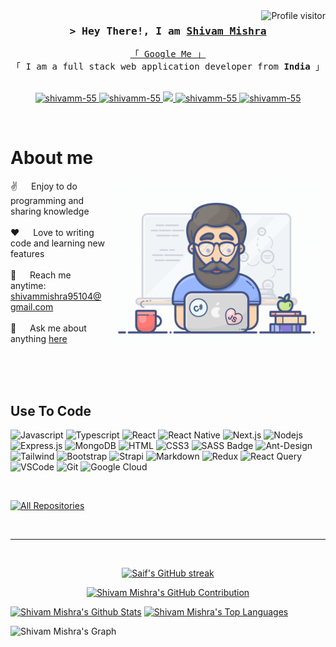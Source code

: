 <a href="https://komarev.com/ghpvc/?username=shivamm-55">
  <img align="right" src="https://komarev.com/ghpvc/?username=shivamm-55&label=Visitors&color=0e75b6&style=flat" alt="Profile visitor" />
</a>

<!--
[![wakatime](https://wakatime.com/badge/user/018ddbb1-982e-4cb5-a4fc-484eeb4fda6f.svg)](https://wakatime.com/@018ddbb1-982e-4cb5-a4fc-484eeb4fda6f) -->

<!-- Intro  -->
<h3 align="center">
        <samp>&gt; Hey There!, I am
                <b><a target="_blank" href="https://shivamm-55.com">Shivam Mishra</a></b>
        </samp>
</h3>


<p align="center"> 
  <samp>
    <a href="https://www.google.com/search?q=Shivam+Mishra">「 Google Me 」</a>
    <br>
    「 I am a full stack web application developer from <b>India</b> 」
    <br>
    <br>
  </samp>
</p>

<p align="center">
 <a href="https://shivamm-55.com" target="blank">
  <img src="https://img.shields.io/badge/Website-DC143C?style=for-the-badge&logo=medium&logoColor=white" alt="shivamm-55" />
 </a>
 <a href="https://linkedin.com/in/shivam-mishra-x444" target="_blank">
  <img src="https://img.shields.io/badge/LinkedIn-0077B5?style=for-the-badge&logo=linkedin&logoColor=white" alt="shivamm-55"/>
 </a>
 <!-- <a href="https://dev.to/shivamm-55" target="_blank">
  <img src="https://img.shields.io/badge/dev.to-0A0A0A?style=for-the-badge&logo=dev.to&logoColor=white" alt="shivamm-55" />
 </a> -->
 <a href="https://twitter.com/Mr_shiv_444" target="_blank">
  <img src="https://img.shields.io/badge/Twitter-1DA1F2?style=for-the-badge&logo=twitter&logoColor=white" />
 </a>
 <a href="https://instagram.com/shivx_444" target="_blank">
  <img src="https://img.shields.io/badge/Instagram-fe4164?style=for-the-badge&logo=instagram&logoColor=white" alt="shivamm-55" />
 </a> 
 <a href="https://www.facebook.com/profile.php?id=100011315556677" target="_blank">
  <img src="https://img.shields.io/badge/Facebook-20BEFF?&style=for-the-badge&logo=facebook&logoColor=white" alt="shivamm-55"  />
  </a> 
</p>
<br />

<!-- About Section -->
 # About me
 
<p>
 <img align="right" width="350" src="/assets/programmer.gif" alt="Coding gif" />
  
 ✌️ &emsp; Enjoy to do programming and sharing knowledge <br/><br/>
 ❤️ &emsp; Love to writing code and learning new features<br/><br/>
 📧 &emsp; Reach me anytime: shivammishra95104@gmail.com<br/><br/>
 💬 &emsp; Ask me about anything [here](https://github.com/shivamm-55/shivamm-55/issues)

</p>

<br/>
<br/>
<br/>

## Use To Code

![Javascript](https://img.shields.io/badge/Javascript-F0DB4F?style=for-the-badge&labelColor=black&logo=javascript&logoColor=F0DB4F)
![Typescript](https://img.shields.io/badge/Typescript-007acc?style=for-the-badge&labelColor=black&logo=typescript&logoColor=007acc)
![React](https://img.shields.io/badge/-React-61DBFB?style=for-the-badge&labelColor=black&logo=react&logoColor=61DBFB)
![React Native](https://img.shields.io/badge/React_Native-20232A?style=for-the-badge&logo=react&logoColor=61DAFB)
![Next.js](https://img.shields.io/badge/next.js-000000?style=for-the-badge&logo=nextdotjs&logoColor=white)
![Nodejs](https://img.shields.io/badge/Nodejs-3C873A?style=for-the-badge&labelColor=black&logo=node.js&logoColor=3C873A)
![Express.js](https://img.shields.io/badge/Express.js-000000?style=for-the-badge&logo=express&logoColor=white)
![MongoDB](https://img.shields.io/badge/MongoDB-4EA94B?style=for-the-badge&logo=mongodb&logoColor=white)
![HTML](https://img.shields.io/badge/HTML5-E34F26?style=for-the-badge&logo=html5&logoColor=white)
![CSS3](https://img.shields.io/badge/CSS3-1572B6?style=for-the-badge&logo=css3&logoColor=white)
![SASS Badge](https://img.shields.io/badge/Sass-CC6699?style=for-the-badge&logo=sass&logoColor=white)
![Ant-Design](https://img.shields.io/badge/AntDesign-0170FE?style=for-the-badge&logo=antdesign&logoColor=white)
![Tailwind](https://img.shields.io/badge/Tailwind_CSS-092749?style=for-the-badge&logo=tailwindcss&logoColor=06B6D4&labelColor=000000)
![Bootstrap](https://img.shields.io/badge/Bootstrap-563D7C?style=for-the-badge&logo=bootstrap&logoColor=white)
![Strapi](https://img.shields.io/badge/strapi-2E7EEA?style=for-the-badge&logo=strapi&logoColor=white)
![Markdown](https://img.shields.io/badge/Markdown-000000?style=for-the-badge&logo=markdown&logoColor=white)
![Redux](https://img.shields.io/badge/Redux-593D88?style=for-the-badge&logo=redux&logoColor=white)
![React Query](https://img.shields.io/badge/-React_Query-FF4154?style=for-the-badge&logo=react%20query&logoColor=white)
![VSCode](https://img.shields.io/badge/Visual_Studio-0078d7?style=for-the-badge&logo=visual%20studio&logoColor=white)
![Git](https://img.shields.io/badge/Git-F05032?style=for-the-badge&logo=git&logoColor=white)
![Google Cloud](https://img.shields.io/badge/Google_Cloud-4285F4?style=for-the-badge&logo=google-cloud&logoColor=white)

<br/>
<!--
## Top Open Source -
[![iTasks](https://github-readme-stats.vercel.app/api/pin/?username=shivamm-55&repo=itasks&border_color=7F3FBF&bg_color=0D1117&title_color=C9D1D9&text_color=8B949E&icon_color=7F3FBF)](https://github.com/shivamm-55/itasks)
[![urFolio](https://github-readme-stats.vercel.app/api/pin/?username=shivamm-55&repo=urfolio&border_color=7F3FBF&bg_color=0D1117&title_color=C9D1D9&text_color=8B949E&icon_color=7F3FBF)](https://github.com/shivamm-55/urfolio)
[![Web Projects](https://github-readme-stats.vercel.app/api/pin/?username=shivamm-55&repo=web-projects&border_color=7F3FBF&bg_color=0D1117&title_color=C9D1D9&text_color=8B949E&icon_color=7F3FBF)](https://github.com/shivamm-55/web-projects)
[![Shivam Mishra Readme](https://github-readme-stats.vercel.app/api/pin/?username=shivamm-55&repo=shivamm-55&border_color=7F3FBF&bg_color=0D1117&title_color=C9D1D9&text_color=8B949E&icon_color=7F3FBF)](https://github.com/shivamm-55/shivamm-55)
-->

<p align="left">
  <a href="https://github.com/shivamm-55?tab=repositories" target="_blank"><img alt="All Repositories" title="All Repositories" src="https://img.shields.io/badge/-All%20Repos-2962FF?style=for-the-badge&logo=koding&logoColor=white"/></a>
</p>

<br/>
<hr/>
<br/>

<p align="center">
  <a href="https://github.com/shivamm-55">
    <img src="https://github-readme-streak-stats.herokuapp.com/?user=shivamm-55&theme=radical&border=7F3FBF&background=0D1117" alt="Saif's GitHub streak"/>
  </a>
</p>

<p align="center">
  <a href="https://github.com/shivamm-55">
    <img src="https://github-profile-summary-cards.vercel.app/api/cards/profile-details?username=shivamm-55&theme=radical" alt="Shivam Mishra's GitHub Contribution"/>
  </a>
</p>

<a> 
    <a href="https://github.com/shivamm-55"><img alt="Shivam Mishra's Github Stats" src="https://denvercoder1-github-readme-stats.vercel.app/api?username=shivamm-55&show_icons=true&count_private=true&theme=react&border_color=7F3FBF&bg_color=0D1117&title_color=F85D7F&icon_color=F8D866" height="192px" width="49.5%"/></a>
  <a href="https://github.com/shivamm-55"><img alt="Shivam Mishra's Top Languages" src="https://denvercoder1-github-readme-stats.vercel.app/api/top-langs/?username=shivamm-55&langs_count=8&layout=compact&theme=react&border_color=7F3FBF&bg_color=0D1117&title_color=F85D7F&icon_color=F8D866" height="192px" width="49.5%"/></a>
  <br/>
</a>


![Shivam Mishra's Graph](https://github-readme-activity-graph.vercel.app/graph?username=shivamm-55&custom_title=Shivam%20Mishra's%20GitHub%20Activity%20Graph&bg_color=0D1117&color=7F3FBF&line=7F3FBF&point=7F3FBF&area_color=FFFFFF&title_color=FFFFFF&area=true)
